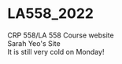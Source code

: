 # LA558_2022 
CRP 558/LA 558 Course website   
Sarah Yeo's Site   
It is still very cold on Monday!  
